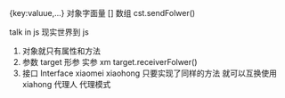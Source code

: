 {key:valuue,...}  对象字面量
[]  数组
cst.sendFolwer()

talk in js
现实世界到 js 
1. 对象就只有属性和方法
2. 参数 target 形参   实参 xm
target.receiverFolwer()
3. 接口 Interface
xiaomei xiaohong 只要实现了同样的方法  就可以互换使用
xiahong 代理人  代理模式